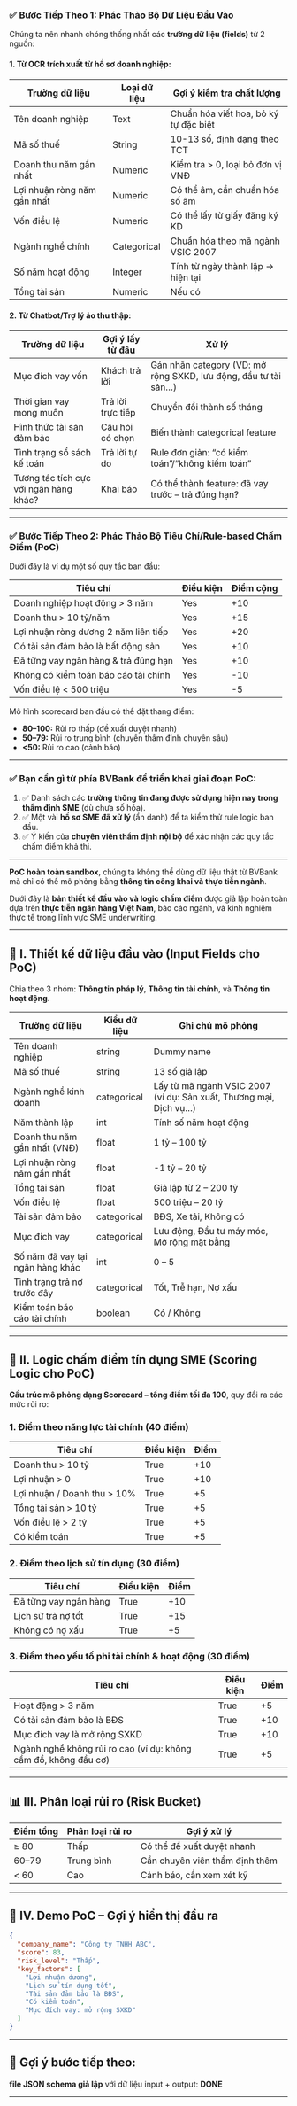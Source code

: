 ### ✅ **Bước Tiếp Theo 1: Phác Thảo Bộ Dữ Liệu Đầu Vào**

Chúng ta nên nhanh chóng thống nhất các **trường dữ liệu (fields)** từ 2 nguồn:

#### 1. **Từ OCR trích xuất từ hồ sơ doanh nghiệp:**

| Trường dữ liệu              | Loại dữ liệu | Gợi ý kiểm tra chất lượng             |
| --------------------------- | ------------ | ------------------------------------- |
| Tên doanh nghiệp            | Text         | Chuẩn hóa viết hoa, bỏ ký tự đặc biệt |
| Mã số thuế                  | String       | 10-13 số, định dạng theo TCT          |
| Doanh thu năm gần nhất      | Numeric      | Kiểm tra > 0, loại bỏ đơn vị VNĐ      |
| Lợi nhuận ròng năm gần nhất | Numeric      | Có thể âm, cần chuẩn hóa số âm        |
| Vốn điều lệ                 | Numeric      | Có thể lấy từ giấy đăng ký KD         |
| Ngành nghề chính            | Categorical  | Chuẩn hóa theo mã ngành VSIC 2007     |
| Số năm hoạt động            | Integer      | Tính từ ngày thành lập -> hiện tại    |
| Tổng tài sản                | Numeric      | Nếu có                                |

#### 2. **Từ Chatbot/Trợ lý ảo thu thập:**

| Trường dữ liệu                         | Gợi ý lấy từ đâu  | Xử lý                                                           |
| -------------------------------------- | ----------------- | --------------------------------------------------------------- |
| Mục đích vay vốn                       | Khách trả lời     | Gán nhãn category (VD: mở rộng SXKD, lưu động, đầu tư tài sản…) |
| Thời gian vay mong muốn                | Trả lời trực tiếp | Chuyển đổi thành số tháng                                       |
| Hình thức tài sản đảm bảo              | Câu hỏi có chọn   | Biến thành categorical feature                                  |
| Tình trạng sổ sách kế toán             | Trả lời tự do     | Rule đơn giản: “có kiểm toán”/“không kiểm toán”                 |
| Tương tác tích cực với ngân hàng khác? | Khai báo          | Có thể thành feature: đã vay trước – trả đúng hạn?              |

---

### ✅ **Bước Tiếp Theo 2: Phác Thảo Bộ Tiêu Chí/Rule-based Chấm Điểm (PoC)**

Dưới đây là ví dụ một số quy tắc ban đầu:

| Tiêu chí                             | Điều kiện | Điểm cộng |
| ------------------------------------ | --------- | --------- |
| Doanh nghiệp hoạt động > 3 năm       | Yes       | +10       |
| Doanh thu > 10 tỷ/năm                | Yes       | +15       |
| Lợi nhuận ròng dương 2 năm liên tiếp | Yes       | +20       |
| Có tài sản đảm bảo là bất động sản   | Yes       | +10       |
| Đã từng vay ngân hàng & trả đúng hạn | Yes       | +10       |
| Không có kiểm toán báo cáo tài chính | Yes       | -10       |
| Vốn điều lệ < 500 triệu              | Yes       | -5        |

Mô hình scorecard ban đầu có thể đặt thang điểm:

* **80–100:** Rủi ro thấp (đề xuất duyệt nhanh)
* **50–79:** Rủi ro trung bình (chuyển thẩm định chuyên sâu)
* **<50:** Rủi ro cao (cảnh báo)

---

### ✅ **Bạn cần gì từ phía BVBank để triển khai giai đoạn PoC:**

1. ✅ Danh sách các **trường thông tin đang được sử dụng hiện nay trong thẩm định SME** (dù chưa số hóa).
2. ✅ Một vài **hồ sơ SME đã xử lý** (ẩn danh) để ta kiểm thử rule logic ban đầu.
3. ✅ Ý kiến của **chuyên viên thẩm định nội bộ** để xác nhận các quy tắc chấm điểm khả thi.

---

**PoC hoàn toàn sandbox**, chúng ta không thể dùng dữ liệu thật từ BVBank mà chỉ có thể mô phỏng bằng **thông tin công khai và thực tiễn ngành**.

Dưới đây là **bản thiết kế đầu vào và logic chấm điểm** được giả lập hoàn toàn dựa trên **thực tiễn ngân hàng Việt Nam**, báo cáo ngành, và kinh nghiệm thực tế trong lĩnh vực SME underwriting.

---

## 🧩 **I. Thiết kế dữ liệu đầu vào (Input Fields cho PoC)**

Chia theo 3 nhóm: **Thông tin pháp lý**, **Thông tin tài chính**, và **Thông tin hoạt động**.

| Trường dữ liệu                   | Kiểu dữ liệu | Ghi chú mô phỏng                                                  |
| -------------------------------- | ------------ | ----------------------------------------------------------------- |
| Tên doanh nghiệp                 | string       | Dummy name                                                        |
| Mã số thuế                       | string       | 13 số giả lập                                                     |
| Ngành nghề kinh doanh            | categorical  | Lấy từ mã ngành VSIC 2007 (ví dụ: Sản xuất, Thương mại, Dịch vụ…) |
| Năm thành lập                    | int          | Tính số năm hoạt động                                             |
| Doanh thu năm gần nhất (VNĐ)     | float        | 1 tỷ – 100 tỷ                                                     |
| Lợi nhuận ròng năm gần nhất      | float        | -1 tỷ – 20 tỷ                                                     |
| Tổng tài sản                     | float        | Giả lập từ 2 – 200 tỷ                                             |
| Vốn điều lệ                      | float        | 500 triệu – 20 tỷ                                                 |
| Tài sản đảm bảo                  | categorical  | BĐS, Xe tải, Không có                                             |
| Mục đích vay                     | categorical  | Lưu động, Đầu tư máy móc, Mở rộng mặt bằng                        |
| Số năm đã vay tại ngân hàng khác | int          | 0 – 5                                                             |
| Tình trạng trả nợ trước đây      | categorical  | Tốt, Trễ hạn, Nợ xấu                                              |
| Kiểm toán báo cáo tài chính      | boolean      | Có / Không                                                        |

---

## 🎯 **II. Logic chấm điểm tín dụng SME (Scoring Logic cho PoC)**

**Cấu trúc mô phỏng dạng Scorecard – tổng điểm tối đa 100**, quy đổi ra các mức rủi ro:

### 1. **Điểm theo năng lực tài chính (40 điểm)**

| Tiêu chí                    | Điều kiện | Điểm |
| --------------------------- | --------- | ---- |
| Doanh thu > 10 tỷ           | True      | +10  |
| Lợi nhuận > 0               | True      | +10  |
| Lợi nhuận / Doanh thu > 10% | True      | +5   |
| Tổng tài sản > 10 tỷ        | True      | +5   |
| Vốn điều lệ > 2 tỷ          | True      | +5   |
| Có kiểm toán                | True      | +5   |

### 2. **Điểm theo lịch sử tín dụng (30 điểm)**

| Tiêu chí              | Điều kiện | Điểm |
| --------------------- | --------- | ---- |
| Đã từng vay ngân hàng | True      | +10  |
| Lịch sử trả nợ tốt    | True      | +15  |
| Không có nợ xấu       | True      | +5   |

### 3. **Điểm theo yếu tố phi tài chính & hoạt động (30 điểm)**

| Tiêu chí                                                        | Điều kiện | Điểm |
| --------------------------------------------------------------- | --------- | ---- |
| Hoạt động > 3 năm                                               | True      | +5   |
| Có tài sản đảm bảo là BĐS                                       | True      | +10  |
| Mục đích vay là mở rộng SXKD                                    | True      | +10  |
| Ngành nghề không rủi ro cao (ví dụ: không cầm đồ, không đầu cơ) | True      | +5   |

---

## 📊 **III. Phân loại rủi ro (Risk Bucket)**

| Điểm tổng | Phân loại rủi ro | Gợi ý xử lý                    |
| --------- | ---------------- | ------------------------------ |
| ≥ 80      | Thấp             | Có thể đề xuất duyệt nhanh     |
| 60–79     | Trung bình       | Cần chuyên viên thẩm định thêm |
| < 60      | Cao              | Cảnh báo, cần xem xét kỹ       |

---

## 🧪 **IV. Demo PoC – Gợi ý hiển thị đầu ra**

```json
{
  "company_name": "Công ty TNHH ABC",
  "score": 83,
  "risk_level": "Thấp",
  "key_factors": [
    "Lợi nhuận dương",
    "Lịch sử tín dụng tốt",
    "Tài sản đảm bảo là BĐS",
    "Có kiểm toán",
    "Mục đích vay: mở rộng SXKD"
  ]
}
```

---

## 🚀 Gợi ý bước tiếp theo:

**file JSON schema giả lập** với dữ liệu input + output: **DONE**

---

